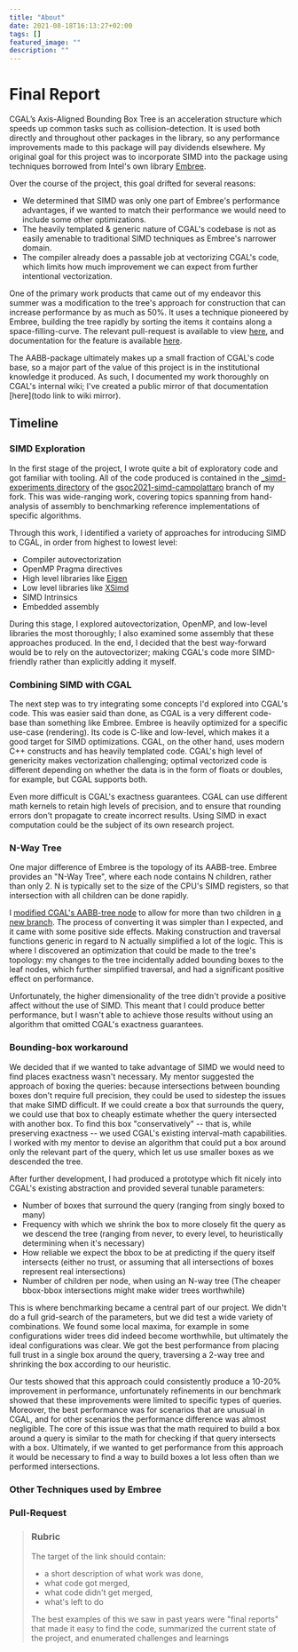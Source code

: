 ```yaml
---
title: "About"
date: 2021-08-18T16:13:27+02:00
tags: []
featured_image: ""
description: ""
---
```


# Final Report

CGAL’s Axis-Aligned Bounding Box Tree is an acceleration structure 
which speeds up common tasks such as collision-detection. 
It is used both directly and throughout other packages in the library, 
so any performance improvements made to this package will pay dividends elsewhere. 
My original goal for this project was to incorporate SIMD into the package
using techniques borrowed from Intel's own library [Embree](https://www.embree.org/).

Over the course of the project, this goal drifted for several reasons:
- We determined that SIMD was only one part of Embree's performance advantages,
  if we wanted to match their performance we would need to include some other optimizations. 
- The heavily templated & generic nature of CGAL's codebase is not as easily amenable to traditional SIMD techniques 
  as Embree's narrower domain.
- The compiler already does a passable job at vectorizing CGAL's code, 
  which limits how much improvement we can expect from further intentional vectorization.

One of the primary work products that came out of my endeavor this summer was a modification to the 
tree's approach for construction that can increase performance by as much as 50%.
It uses a technique pioneered by Embree, 
building the tree rapidly by sorting the items it contains along a space-filling-curve.
The relevant pull-request is available to view [here](https://github.com/CGAL/cgal/pull/5893),
and documentation for the feature is available [here](https://cgal.github.io/5893/v1/AABB_tree/classCGAL_1_1AABB__traits__construct__by__sorting.html).

The AABB-package ultimately makes up a small fraction of CGAL's code base,
so a major part of the value of this project is in the institutional knowledge it produced.
As such, I documented my work thoroughly on CGAL's internal wiki;
I've created a public mirror of that documentation [here](todo link to wiki mirror).

## Timeline

### SIMD Exploration

In the first stage of the project, I wrote quite a bit of exploratory code and got familiar with tooling.
All of the code produced is contained in the 
[_simd-experiments directory](https://github.com/JacksonCampolattaro/cgal/tree/gsoc2021-simd-campolattaro/_simd-experiments)
of the [gsoc2021-simd-campolattaro](https://github.com/JacksonCampolattaro/cgal/tree/gsoc2021-simd-campolattaro)
branch of my fork.
This was wide-ranging work, covering topics spanning from hand-analysis of assembly 
to benchmarking reference implementations of specific algorithms.

Through this work, I identified a variety of approaches for introducing SIMD to CGAL, 
in order from highest to lowest level:
- Compiler autovectorization
- OpenMP Pragma directives
- High level libraries like [Eigen](https://eigen.tuxfamily.org/index.php?title=Main_Page)
- Low level libraries like [XSimd](https://xsimd.readthedocs.io/en/latest/)
- SIMD Intrinsics
- Embedded assembly

During this stage, I explored autovectorization, OpenMP, and low-level libraries the most thoroughly;
I also examined some assembly that these approaches produced.
In the end, I decided that the best way-forward would be to rely on the autovectorizer;
making CGAL's code more SIMD-friendly rather than explicitly adding it myself.

### Combining SIMD with CGAL

The next step was to try integrating some concepts I'd explored into CGAL's code.
This was easier said than done, as CGAL is a very different code-base than something like Embree.
Embree is heavily optimized for a specific use-case (rendering). 
Its code is C-like and low-level, which makes it a good target for SIMD optimizations.
CGAL, on the other hand, uses modern C++ constructs and has heavily templated code.
CGAL's high level of genericity makes vectorization challenging;
optimal vectorized code is different depending on whether the data is in the form of 
floats or doubles, for example, but CGAL supports both.

Even more difficult is CGAL's exactness guarantees. 
CGAL can use different math kernels to retain high levels of precision,
and to ensure that rounding errors don't propagate to create incorrect results.
Using SIMD in exact computation could be the subject of its own research project.

### N-Way Tree

One major difference of Embree is the topology of its AABB-tree.
Embree provides an "N-Way Tree", where each node contains N children, rather than only 2.
N is typically set to the size of the CPU's SIMD registers, so that intersection with all children can be done rapidly.

I [modified CGAL's AABB-tree node](https://github.com/JacksonCampolattaro/cgal/blob/n-way-splits/AABB_tree/include/CGAL/internal/AABB_tree/AABB_node.h)
to allow for more than two children in [a new branch](https://github.com/JacksonCampolattaro/cgal/tree/n-way-splits).
The process of converting it was simpler than I expected,
and it came with some positive side effects.
Making construction and traversal functions generic in regard to N actually simplified a lot of the logic.
This is where I discovered an optimization that could be made to the tree's topology:
my changes to the tree incidentally added bounding boxes to the leaf nodes, 
which further simplified traversal, and had a significant positive effect on performance.

Unfortunately, the higher dimensionality of the tree didn't provide a positive affect without the use of SIMD.
This meant that I could produce better performance, but I wasn't able to achieve those results
without using an algorithm that omitted CGAL's exactness guarantees.

### Bounding-box workaround

We decided that if we wanted to take advantage of SIMD we would need to find places exactness wasn't necessary.
My mentor suggested the approach of boxing the queries:
because intersections between bounding boxes don't require full precision, 
they could be used to sidestep the issues that make SIMD difficult.
If we could create a box that surrounds the query, 
we could use that box to cheaply estimate whether the query intersected with another box.
To find this box "conservatively" -- that is, while preserving exactness --
we used CGAL's existing interval-math capabilities.
I worked with my mentor to devise an algorithm that could put a box around only the relevant part of the query,
which let us use smaller boxes as we descended the tree.

After further development, I had produced a prototype which fit nicely into CGAL's existing abstraction
and provided several tunable parameters:
- Number of boxes that surround the query (ranging from singly boxed to many)
- Frequency with which we shrink the box to more closely fit the query as we descend the tree
  (ranging from never, to every level, to heuristically determining when it's necessary)
- How reliable we expect the bbox to be at predicting if the query itself intersects
  (either no trust, or assuming that all intersections of boxes represent real intersections)
- Number of children per node, when using an N-way tree
  (The cheaper bbox-bbox intersections might make wider trees worthwhile)
  
This is where benchmarking became a central part of our project.
We didn't do a full grid-search of the parameters, but we did test a wide variety of combinations.
We found some local maxima, for example in some configurations wider trees did indeed become worthwhile,
but ultimately the ideal configurations was clear.
We got the best performance from placing full trust in a single box around the query, 
traversing a 2-way tree and shrinking the box according to our heuristic.

Our tests showed that this approach could consistently produce a 10-20% improvement in performance,
unfortunately refinements in our benchmark showed that 
these improvements were limited to specific types of queries.
Moreover, the best performance was for scenarios that are unusual in CGAL,
and for other scenarios the performance difference was almost negligible.
The core of this issue was that the math required to build a box around a query is similar to the math for 
checking if that query intersects with a box.
Ultimately, if we wanted to get performance from this approach it would be necessary to find a way
to build boxes a lot less often than we performed intersections.

### Other Techniques used by Embree

### Pull-Request

> ### Rubric
> 
> The target of the link should contain: 
> - a short description of what work was done, 
> - what code got merged, 
> - what code didn't get merged, 
> - what's left to do
> 
> The best examples of this we saw in past years were "final reports" that made it easy to find the code, summarized the current state of the project, and enumerated challenges and learnings